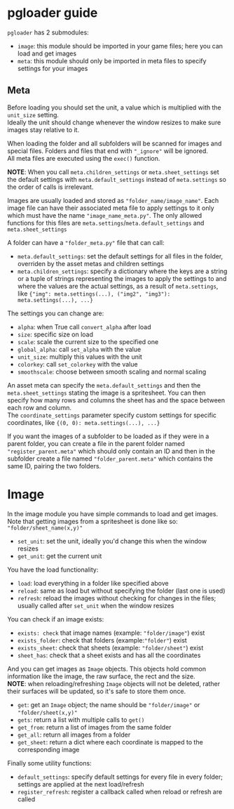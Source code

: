 # pgloader guide

`pgloader` has 2 submodules:

- `image`: this module should be imported in your game files; here you can load and get images
- `meta`: this module should only be imported in meta files to specify settings for your images

## Meta

Before loading you should set the unit, a value which is multiplied with the `unit_size` setting.<br>
Ideally the unit should change whenever the window resizes to make sure images stay relative to it.<br>

When loading the folder and all subfolders will be scanned for images and special files. Folders and files
that end with `"_ignore"` will be ignored.<br>
All meta files are executed using the `exec()` function.

**NOTE**: When you call `meta.children_settings` or `meta.sheet_settings` set the default settings with `meta.default_settings` instead of `meta.settings` so the order of calls is irrelevant.

Images are usually loaded and stored as `"folder_name/image_name"`. Each image file can have their associated meta file to apply settings to it only which must have the name `"image_name_meta.py"`. The only allowed functions for this files are `meta.settings`/`meta.default_settings` and `meta.sheet_settings`

A folder can have a `"folder_meta.py"` file that can call:

- `meta.default_settings`: set the default settings for all files in the folder, overriden by the asset metas and children settings
- `meta.children_settings`: specify a dictionary where the keys are a string or a tuple of strings representing the images to apply the settings to and where the values are the actual settings, as a result of `meta.settings`, like `{"img": meta.settings(...), ("img2", "img3"): meta.settings(...), ...}`

The settings you can change are:

- `alpha`: when True call `convert_alpha` after load
- `size`: specific size on load
- `scale`: scale the current size to the specified one
- `global_alpha`: call `set_alpha` with the value
- `unit_size`: multiply this values with the unit
- `colorkey`: call `set_colorkey` with the value
- `smoothscale`: choose between smooth scaling and normal scaling

An asset meta can specify the `meta.default_settings` and then the `meta.sheet_settings` stating the image is a spritesheet. You can then specify how many rows and columns the sheet has and the space between each row and column.<br>
The `coordinate_settings` parameter specify custom settings for specific coordinates, like `{(0, 0): meta.settings(...), ...}`

If you want the images of a subfolder to be loaded as if they were in a parent folder, you can create a file in the parent folder named `"register_parent.meta"` which should only contain an ID and then in the subfolder create a file named `"folder_parent.meta"` which contains the same ID, pairing the two folders.

# Image

In the image module you have simple commands to load and get images.<br>
Note that getting images from a spritesheet is done like so: `"folder/sheet_name(x,y)"`

- `set_unit`: set the unit, ideally you'd change this when the window resizes
- `get_unit`: get the current unit

You have the load functionality:

- `load`: load everything in a folder like specified above
- `reload`: same as load but without specifying the folder (last one is used)
- `refresh`: reload the images without checking for changes in the files; usually called after `set_unit` when the window resizes

You can check if an image exists:

- `exists: check` that image names (example: `"folder/image"`) exist
- `exists_folder`: check that folders (example:`"folder"`) exist
- `exists_sheet`: check that sheets (example: `"folder/sheet"`) exist
- `sheet_has`: check that a sheet exists and has all the coordinates

And you can get images as `Image` objects. This objects hold common information like the image, the raw surface, the rect and the size.<br>
**NOTE**: when reloading/refreshing `Image` objects will not be deleted, rather their surfaces will be updated, so it's safe to store them once.

- `get`: get an `Image` object; the name should be `"folder/image"` or `"folder/sheet(x,y)"`
- `gets`: return a list with multiple calls to `get()`
- `get_from`: return a list of images from the same folder
- `get_all`: return all images from a folder
- `get_sheet`: return a dict where each coordinate is mapped to the corresponding image

Finally some utility functions:

- `default_settings`: specify default settings for every file in every folder; settings are applied at the next load/refresh
- `register_refresh`: register a callback called when reload or refresh are called

